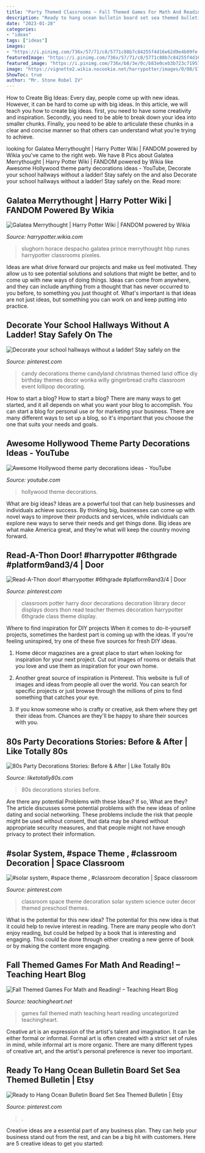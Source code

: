 ```yaml
---
title: "Party Themed Classrooms ~ Fall Themed Games For Math And Reading! – Teaching Heart Blog"
description: "Ready to hang ocean bulletin board set sea themed bulletin"
date: "2023-01-28"
categories:
- "ideas"
tags: ["ideas"]
images:
- "https://i.pinimg.com/736x/57/71/c8/5771c88b7c84255f4d16e62d9e4b09fe--candy-themed-party-themed-parties.jpg"
featuredImage: "https://i.pinimg.com/736x/57/71/c8/5771c88b7c84255f4d16e62d9e4b09fe--candy-themed-party-themed-parties.jpg"
featured_image: "https://i.pinimg.com/736x/b8/3e/0c/b83e0ceb3b723c71957b1061da2c3715.jpg"
image: "https://vignette2.wikia.nocookie.net/harrypotter/images/0/08/Slughorn%27s_Second_office.jpg/revision/latest?cb=20090828202259"
ShowToc: true
author: "Mr. Stone Robel IV"
---
```



How to Create Big Ideas:
Every day, people come up with new ideas. However, it can be hard to come up with big ideas. In this article, we will teach you how to create big ideas. first, you need to have some creativity and inspiration. Secondly, you need to be able to break down your idea into smaller chunks. Finally, you need to be able to articulate these chunks in a clear and concise manner so that others can understand what you’re trying to achieve.

	

		
looking for Galatea Merrythought | Harry Potter Wiki | FANDOM powered by Wikia you've came to the right web. We have 8 Pics about Galatea Merrythought | Harry Potter Wiki | FANDOM powered by Wikia like Awesome Hollywood theme party decorations ideas - YouTube, Decorate your school hallways without a ladder! Stay safely on the and also Decorate your school hallways without a ladder! Stay safely on the. Read more:
		
    
## Galatea Merrythought | Harry Potter Wiki | FANDOM Powered By Wikia

<img loading=lazy src="https://vignette2.wikia.nocookie.net/harrypotter/images/0/08/Slughorn%27s_Second_office.jpg/revision/latest?cb=20090828202259" onerror="this.onerror=null;this.src='https://tse4.mm.bing.net/th?id=OIP.sm8toXvWRwszbjMmdKuoIAHaEo&amp;pid=15.1';" alt="Galatea Merrythought | Harry Potter Wiki | FANDOM powered by Wikia">

_Source: harrypotter.wikia.com_

>slughorn horace despacho galatea prince merrythought hbp runes harrypotter classrooms píxeles. 

	

Ideas are what drive forward our projects and make us feel motivated. They allow us to see potential solutions and solutions that might be better, and to come up with new ways of doing things. Ideas can come from anywhere, and they can include anything from a thought that has never occurred to you before, to something you just thought of. What's important is that ideas are not just ideas, but something you can work on and keep putting into practice.

    
## Decorate Your School Hallways Without A Ladder! Stay Safely On The

<img loading=lazy src="https://i.pinimg.com/736x/57/71/c8/5771c88b7c84255f4d16e62d9e4b09fe--candy-themed-party-themed-parties.jpg" onerror="this.onerror=null;this.src='https://tse3.mm.bing.net/th?id=OIP.3JOx1gd-aJFPY4wY4eVqjwHaNI&amp;pid=15.1';" alt="Decorate your school hallways without a ladder! Stay safely on the">

_Source: pinterest.com_

>candy decorations theme candyland christmas themed land office diy birthday themes decor wonka willy gingerbread crafts classroom event lollipop decorating. 

	

How to start a blog?
How to start a blog? There are many ways to get started, and it all depends on what you want your blog to accomplish. You can start a blog for personal use or for marketing your business. There are many different ways to set up a blog, so it's important that you choose the one that suits your needs and goals.

    
## Awesome Hollywood Theme Party Decorations Ideas - YouTube

<img loading=lazy src="https://i.ytimg.com/vi/c2UvX6HiDMs/maxresdefault.jpg" onerror="this.onerror=null;this.src='https://tse3.mm.bing.net/th?id=OIP.IxGXQNxnbYrXveY20Tg-fwHaEK&amp;pid=15.1';" alt="Awesome Hollywood theme party decorations ideas - YouTube">

_Source: youtube.com_

>hollywood theme decorations. 

	

What are big ideas?
Ideas are a powerful tool that can help businesses and individuals achieve success. By thinking big, businesses can come up with novel ways to improve their products and services, while individuals can explore new ways to serve their needs and get things done. Big ideas are what make America great, and they’re what will keep the country moving forward.

    
## Read-A-Thon Door! #harrypotter #6thgrade #platform9and3/4 | Door

<img loading=lazy src="https://i.pinimg.com/originals/c3/f8/d7/c3f8d773a50c71f9a407c1aa9974f529.jpg" onerror="this.onerror=null;this.src='https://tse3.mm.bing.net/th?id=OIP.3b2MprOpS2pIauLaBegTCAHaJ3&amp;pid=15.1';" alt="Read-A-Thon door! #harrypotter #6thgrade #platform9and3/4 | Door">

_Source: pinterest.com_

>classroom potter harry door decorations decoration library decor displays doors thon read teacher themes décoration harrypotter 6thgrade class theme display. 

	

Where to find inspiration for DIY projects
When it comes to do-it-yourself projects, sometimes the hardest part is coming up with the ideas. If you're feeling uninspired, try one of these five sources for fresh DIY ideas.
1. Home décor magazines are a great place to start when looking for inspiration for your next project. Cut out images of rooms or details that you love and use them as inspiration for your own home.

2. Another great source of inspiration is Pinterest. This website is full of images and ideas from people all over the world. You can search for specific projects or just browse through the millions of pins to find something that catches your eye.

3. If you know someone who is crafty or creative, ask them where they get their ideas from. Chances are they'll be happy to share their sources with you.


    
## 80s Party Decorations Stories: Before &amp; After | Like Totally 80s

<img loading=lazy src="http://www.liketotally80s.com/wp-content/uploads/2014/08/80s-decorations-3.jpg" onerror="this.onerror=null;this.src='https://tse2.mm.bing.net/th?id=OIP._ciVSZheexncRtOR3wNy-wHaE8&amp;pid=15.1';" alt="80s Party Decorations Stories: Before &amp; After | Like Totally 80s">

_Source: liketotally80s.com_

>80s decorations stories before. 

	

Are there any potential Problems with these Ideas? If so, What are they?
The article discusses some potential problems with the new ideas of online dating and social networking. These problems include the risk that people might be used without consent, that data may be shared without appropriate security measures, and that people might not have enough privacy to protect their information.

    
## #solar System, #space Theme , #classroom Decoration | Space Classroom

<img loading=lazy src="https://i.pinimg.com/originals/71/b2/e6/71b2e6590f2d452753616bf060743b48.jpg" onerror="this.onerror=null;this.src='https://tse4.mm.bing.net/th?id=OIP.pIbFMQFUb73D_qkFae1X7AHaFj&amp;pid=15.1';" alt="#solar system, #space theme , #classroom decoration | Space classroom">

_Source: pinterest.com_

>classroom space theme decoration solar system science outer decor themed preschool themes. 

	

What is the potential for this new idea?
The potential for this new idea is that it could help to revive interest in reading. There are many people who don't enjoy reading, but could be helped by a book that is interesting and engaging. This could be done through either creating a new genre of book or by making the content more engaging.

    
## Fall Themed Games For Math And Reading! – Teaching Heart Blog

<img loading=lazy src="http://teachingheart.net/blog/wp-content/uploads/2014/08/fallgamespackpreview1.jpg" onerror="this.onerror=null;this.src='https://tse3.mm.bing.net/th?id=OIP.Dm_9f9n-rrCkQ-SJK8BI4QHaJl&amp;pid=15.1';" alt="Fall Themed Games For Math and Reading! – Teaching Heart Blog">

_Source: teachingheart.net_

>games fall themed math teaching heart reading uncategorized teachingheart. 

	

Creative art is an expression of the artist's talent and imagination. It can be either formal or informal. Formal art is often created with a strict set of rules in mind, while informal art is more organic. There are many different types of creative art, and the artist's personal preference is never too important.

    
## Ready To Hang Ocean Bulletin Board Set Sea Themed Bulletin | Etsy

<img loading=lazy src="https://i.pinimg.com/736x/b8/3e/0c/b83e0ceb3b723c71957b1061da2c3715.jpg" onerror="this.onerror=null;this.src='https://tse4.mm.bing.net/th?id=OIP.Nsk-a1hEMiWjdHkHuNNlUwHaFT&amp;pid=15.1';" alt="Ready to Hang Ocean Bulletin Board Set Sea Themed Bulletin | Etsy">

_Source: pinterest.com_

>. 

	

Creative ideas are a essential part of any business plan. They can help your business stand out from the rest, and can be a big hit with customers. Here are 5 creative ideas to get you started:

